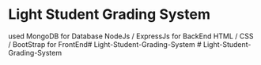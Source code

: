 # Light Student Grading System

used MongoDB for Database
NodeJs / ExpressJs for BackEnd
HTML / CSS / BootStrap for FrontEnd#   L i g h t - S t u d e n t - G r a d i n g - S y s t e m 
 
 #   L i g h t - S t u d e n t - G r a d i n g - S y s t e m 
 
 